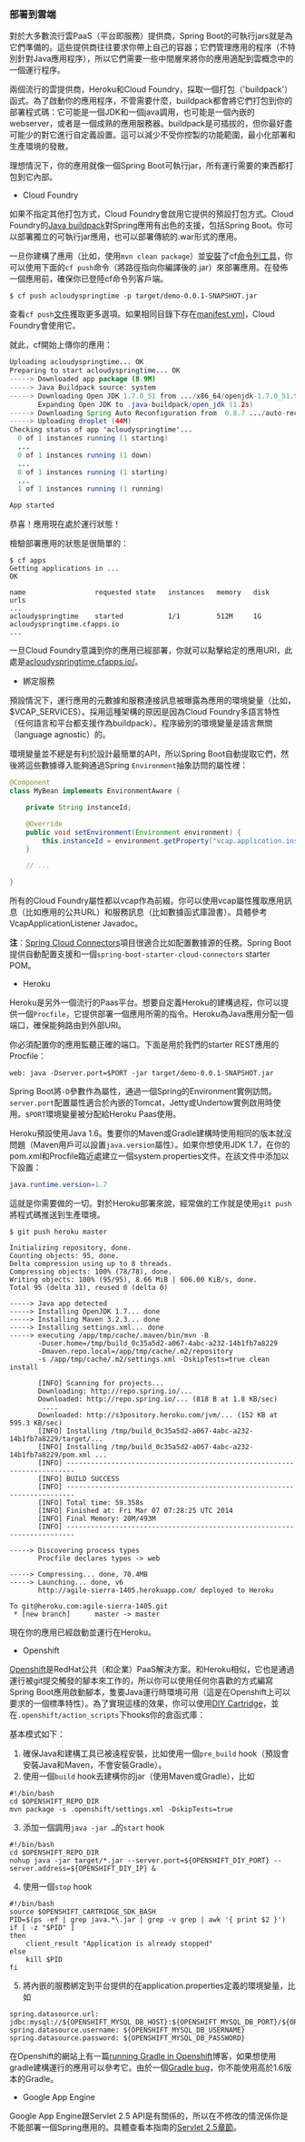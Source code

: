 ### 部署到雲端

對於大多數流行雲PaaS（平台即服務）提供商，Spring Boot的可執行jars就是為它們準備的。這些提供商往往要求你帶上自己的容器；它們管理應用的程序（不特別針對Java應用程序），所以它們需要一些中間層來將你的應用適配到雲概念中的一個運行程序。

兩個流行的雲提供商，Heroku和Cloud Foundry，採取一個打包（'buildpack'）函式。為了啟動你的應用程序，不管需要什麼，buildpack都會將它們打包到你的部署程式碼：它可能是一個JDK和一個java調用，也可能是一個內嵌的webserver，或者是一個成熟的應用服務器。buildpack是可插拔的，但你最好盡可能少的對它進行自定義設置。這可以減少不受你控製的功能範圍，最小化部署和生產環境的發散。

理想情況下，你的應用就像一個Spring Boot可執行jar，所有運行需要的東西都打包到它內部。

* Cloud Foundry

如果不指定其他打包方式，Cloud Foundry會啟用它提供的預設打包方式。Cloud Foundry的[Java buildpack](https://github.com/cloudfoundry/java-buildpack)對Spring應用有出色的支援，包括Spring Boot。你可以部署獨立的可執行jar應用，也可以部署傳統的.war形式的應用。

一旦你建構了應用（比如，使用`mvn clean package`）並[安裝](http://docs.cloudfoundry.org/devguide/installcf/install-go-cli.html)了cf[命令列工具](http://docs.cloudfoundry.org/devguide/installcf/install-go-cli.html)，你可以使用下面的`cf push`命令（將路徑指向你編譯後的.jar）來部署應用。在發佈一個應用前，確保你已登陸cf命令列客戶端。
```shell
$ cf push acloudyspringtime -p target/demo-0.0.1-SNAPSHOT.jar
```
查看`cf push`[文件](http://docs.cloudfoundry.org/devguide/installcf/whats-new-v6.html#push)獲取更多選項。如果相同目錄下存在[manifest.yml](http://docs.cloudfoundry.org/devguide/deploy-apps/manifest.html)，Cloud Foundry會使用它。

就此，cf開始上傳你的應用：
```java
Uploading acloudyspringtime... OK
Preparing to start acloudyspringtime... OK
-----> Downloaded app package (8.9M)
-----> Java Buildpack source: system
-----> Downloading Open JDK 1.7.0_51 from .../x86_64/openjdk-1.7.0_51.tar.gz (1.8s)
       Expanding Open JDK to .java-buildpack/open_jdk (1.2s)
-----> Downloading Spring Auto Reconfiguration from  0.8.7 .../auto-reconfiguration-0.8.7.jar (0.1s)
-----> Uploading droplet (44M)
Checking status of app 'acloudyspringtime'...
  0 of 1 instances running (1 starting)
  ...
  0 of 1 instances running (1 down)
  ...
  0 of 1 instances running (1 starting)
  ...
  1 of 1 instances running (1 running)

App started
```
恭喜！應用現在處於運行狀態！

檢驗部署應用的狀態是很簡單的：
```shell
$ cf apps
Getting applications in ...
OK

name                 requested state   instances   memory   disk   urls
...
acloudyspringtime    started           1/1         512M     1G     acloudyspringtime.cfapps.io
...
```
一旦Cloud Foundry意識到你的應用已經部署，你就可以點擊給定的應用URI，此處是[acloudyspringtime.cfapps.io/](http://acloudyspringtime.cfapps.io/)。

- 綁定服務

預設情況下，運行應用的元數據和服務連接訊息被曝露為應用的環境變量（比如，$VCAP_SERVICES）。採用這種架構的原因是因為Cloud Foundry多語言特性（任何語言和平台都支援作為buildpack）。程序級別的環境變量是語言無關（language agnostic）的。

環境變量並不總是有利於設計最簡單的API，所以Spring Boot自動提取它們，然後將這些數據導入能夠通過Spring `Environment`抽象訪問的屬性裡：
```java
@Component
class MyBean implements EnvironmentAware {

    private String instanceId;

    @Override
    public void setEnvironment(Environment environment) {
        this.instanceId = environment.getProperty("vcap.application.instance_id");
    }

    // ...

}
```
所有的Cloud Foundry屬性都以vcap作為前綴。你可以使用vcap屬性獲取應用訊息（比如應用的公共URL）和服務訊息（比如數據函式庫證書）。具體參考VcapApplicationListener Javadoc。

**注**：[Spring Cloud Connectors](http://cloud.spring.io/spring-cloud-connectors/)項目很適合比如配置數據源的任務。Spring Boot提供自動配置支援和一個`spring-boot-starter-cloud-connectors` starter POM。

* Heroku

Heroku是另外一個流行的Paas平台。想要自定義Heroku的建構過程，你可以提供一個`Procfile`，它提供部署一個應用所需的指令。Heroku為Java應用分配一個端口，確保能夠路由到外部URI。

你必須配置你的應用監聽正確的端口。下面是用於我們的starter REST應用的Procfile：
```shell
web: java -Dserver.port=$PORT -jar target/demo-0.0.1-SNAPSHOT.jar
```
Spring Boot將`-D`參數作為屬性，通過一個Spring的Environment實例訪問。`server.port`配置屬性適合於內嵌的Tomcat，Jetty或Undertow實例啟用時使用。`$PORT`環境變量被分配給Heroku Paas使用。

Heroku預設使用Java 1.6。隻要你的Maven或Gradle建構時使用相同的版本就沒問題（Maven用戶可以設置`java.version`屬性）。如果你想使用JDK 1.7，在你的pom.xml和Procfile臨近處建立一個system.properties文件。在該文件中添加以下設置：
```java
java.runtime.version=1.7
```
這就是你需要做的一切。對於Heroku部署來說，經常做的工作就是使用`git push`將程式碼推送到生產環境。
```shell
$ git push heroku master

Initializing repository, done.
Counting objects: 95, done.
Delta compression using up to 8 threads.
Compressing objects: 100% (78/78), done.
Writing objects: 100% (95/95), 8.66 MiB | 606.00 KiB/s, done.
Total 95 (delta 31), reused 0 (delta 0)

-----> Java app detected
-----> Installing OpenJDK 1.7... done
-----> Installing Maven 3.2.3... done
-----> Installing settings.xml... done
-----> executing /app/tmp/cache/.maven/bin/mvn -B
       -Duser.home=/tmp/build_0c35a5d2-a067-4abc-a232-14b1fb7a8229
       -Dmaven.repo.local=/app/tmp/cache/.m2/repository
       -s /app/tmp/cache/.m2/settings.xml -DskipTests=true clean install

       [INFO] Scanning for projects...
       Downloading: http://repo.spring.io/...
       Downloaded: http://repo.spring.io/... (818 B at 1.8 KB/sec)
        ....
       Downloaded: http://s3pository.heroku.com/jvm/... (152 KB at 595.3 KB/sec)
       [INFO] Installing /tmp/build_0c35a5d2-a067-4abc-a232-14b1fb7a8229/target/...
       [INFO] Installing /tmp/build_0c35a5d2-a067-4abc-a232-14b1fb7a8229/pom.xml ...
       [INFO] ------------------------------------------------------------------------
       [INFO] BUILD SUCCESS
       [INFO] ------------------------------------------------------------------------
       [INFO] Total time: 59.358s
       [INFO] Finished at: Fri Mar 07 07:28:25 UTC 2014
       [INFO] Final Memory: 20M/493M
       [INFO] ------------------------------------------------------------------------

-----> Discovering process types
       Procfile declares types -> web

-----> Compressing... done, 70.4MB
-----> Launching... done, v6
       http://agile-sierra-1405.herokuapp.com/ deployed to Heroku

To git@heroku.com:agile-sierra-1405.git
 * [new branch]      master -> master

```
現在你的應用已經啟動並運行在Heroku。

* Openshift

[Openshift](https://www.openshift.com/)是RedHat公共（和企業）PaaS解決方案。和Heroku相似，它也是通過運行被git提交觸發的腳本來工作的，所以你可以使用任何你喜歡的方式編寫Spring Boot應用啟動腳本，隻要Java運行時環境可用（這是在Openshift上可以要求的一個標準特性）。為了實現這樣的效果，你可以使用[DIY Cartridge](https://www.openshift.com/developers/do-it-yourself)，並在`.openshift/action_scripts`下hooks你的倉函式庫：

基本模式如下：

1. 確保Java和建構工具已被遠程安裝，比如使用一個`pre_build` hook（預設會安裝Java和Maven，不會安裝Gradle）。
2. 使用一個`build` hook去建構你的jar（使用Maven或Gradle），比如
```shell
#!/bin/bash
cd $OPENSHIFT_REPO_DIR
mvn package -s .openshift/settings.xml -DskipTests=true
```
3. 添加一個調用`java -jar …​`的`start` hook
```shell
#!/bin/bash
cd $OPENSHIFT_REPO_DIR
nohup java -jar target/*.jar --server.port=${OPENSHIFT_DIY_PORT} --server.address=${OPENSHIFT_DIY_IP} &
```
4. 使用一個`stop` hook
```shell
#!/bin/bash
source $OPENSHIFT_CARTRIDGE_SDK_BASH
PID=$(ps -ef | grep java.*\.jar | grep -v grep | awk '{ print $2 }')
if [ -z "$PID" ]
then
    client_result "Application is already stopped"
else
    kill $PID
fi
```
5. 將內嵌的服務綁定到平台提供的在application.properties定義的環境變量，比如
```shell
spring.datasource.url: jdbc:mysql://${OPENSHIFT_MYSQL_DB_HOST}:${OPENSHIFT_MYSQL_DB_PORT}/${OPENSHIFT_APP_NAME}
spring.datasource.username: ${OPENSHIFT_MYSQL_DB_USERNAME}
spring.datasource.password: ${OPENSHIFT_MYSQL_DB_PASSWORD}
```
在Openshift的網站上有一篇[running Gradle in Openshift](https://www.openshift.com/blogs/run-gradle-builds-on-openshift)博客，如果想使用gradle建構運行的應用可以參考它。由於一個[Gradle bug](http://issues.gradle.org/browse/GRADLE-2871)，你不能使用高於1.6版本的Gradle。

* Google App Engine

Google App Engine跟Servlet 2.5 API是有關係的，所以在不修改的情況係你是不能部署一個Spring應用的。具體查看本指南的[Servlet 2.5章節](http://docs.spring.io/spring-boot/docs/current-SNAPSHOT/reference/htmlsingle/#howto-servlet-2-5)。
